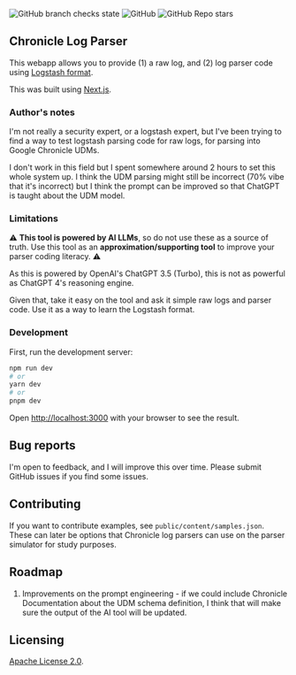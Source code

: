 ![GitHub branch checks state](https://img.shields.io/github/checks-status/darrensapalo/chronicle-log-parser/main) ![GitHub](https://img.shields.io/github/license/darrensapalo/chronicle-log-parser) ![GitHub Repo stars](https://img.shields.io/github/stars/darrensapalo/chronicle-log-parser?style=social)

## Chronicle Log Parser

This webapp allows you to provide (1) a raw log, and (2) log parser code using [Logstash format](https://www.elastic.co/guide/en/logstash/current/advanced-pipeline.html).

This was built using [Next.js](https://nextjs.org/).

### Author's notes

I'm not really a security expert, or a logstash expert, but I've been trying to find a way to test logstash parsing code for raw logs, for parsing into Google Chronicle UDMs.

I don't work in this field but I spent somewhere around 2 hours to set this whole system up. I think the UDM parsing might still be incorrect (70% vibe that it's incorrect) but I think the prompt can be improved so that ChatGPT is taught about the UDM model.

### Limitations

⚠️ **This tool is powered by AI LLMs**, so do not use these as a source of truth. Use this tool as an **approximation/supporting tool** to improve your parser coding literacy. ⚠️ 

As this is powered by OpenAI's ChatGPT 3.5 (Turbo), this is not as powerful as ChatGPT 4's reasoning engine.

Given that, take it easy on the tool and ask it simple raw logs and parser code. Use it as a way to learn the Logstash format.

### Development

First, run the development server:

```bash
npm run dev
# or
yarn dev
# or
pnpm dev
```

Open [http://localhost:3000](http://localhost:3000) with your browser to see the result.


## Bug reports

I'm open to feedback, and I will improve this over time. Please submit GitHub issues if you find some issues.

## Contributing

If you want to contribute examples, see `public/content/samples.json`. These can later be options that Chronicle log parsers can use on the parser simulator for study purposes.

## Roadmap

1. Improvements on the prompt engineering - if we could include Chronicle Documentation about
the UDM schema definition, I think that will make sure the output of the AI tool will be updated.

## Licensing

[Apache License 2.0](./LICENSE.md).
